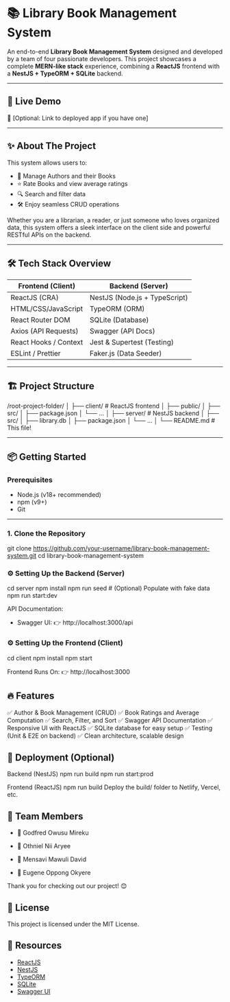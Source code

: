 # 📚 Library Book Management System

An end-to-end **Library Book Management System** designed and developed by a team of four passionate developers. This project showcases a complete **MERN-like stack** experience, combining a **ReactJS** frontend with a **NestJS + TypeORM + SQLite** backend.

---

## 🚀 Live Demo
🔗 [Optional: Link to deployed app if you have one]

---

## ✨ About The Project

This system allows users to:
- 📖 Manage Authors and their Books  
- ⭐ Rate Books and view average ratings  
- 🔍 Search and filter data  
- 🛠️ Enjoy seamless CRUD operations  

Whether you are a librarian, a reader, or just someone who loves organized data, this system offers a sleek interface on the client side and powerful RESTful APIs on the backend.

---

## 🛠️ Tech Stack Overview

| Frontend (Client)      | Backend (Server)               |
|------------------------|--------------------------------|
| ReactJS (CRA)          | NestJS (Node.js + TypeScript)  |
| HTML/CSS/JavaScript    | TypeORM (ORM)                  |
| React Router DOM       | SQLite (Database)              |
| Axios (API Requests)   | Swagger (API Docs)             |
| React Hooks / Context  | Jest & Supertest (Testing)     |
| ESLint / Prettier      | Faker.js (Data Seeder)         |

---

## 🏗️ Project Structure

/root-project-folder/ │ ├── client/ # ReactJS frontend │ ├── public/ │ ├── src/ │ ├── package.json │ └── ... │ ├── server/ # NestJS backend │ ├── src/ │ ├── library.db │ ├── package.json │ └── ... │ └── README.md # This file!


---

## 📦 Getting Started

### Prerequisites
- Node.js (v18+ recommended)
- npm (v9+)
- Git

---

### 1. Clone the Repository
git clone https://github.com/your-username/library-book-management-system.git
cd library-book-management-system

### ⚙️ Setting Up the Backend (Server)
cd server
npm install
npm run seed         # (Optional) Populate with fake data
npm run start:dev

API Documentation:
- Swagger UI: 👉 http://localhost:3000/api


### ⚙️ Setting Up the Frontend (Client)
cd client
npm install
npm start

Frontend Runs On:
👉 http://localhost:3000

## 🔥 Features
✅ Author & Book Management (CRUD)
✅ Book Ratings and Average Computation
✅ Search, Filter, and Sort
✅ Swagger API Documentation
✅ Responsive UI with ReactJS
✅ SQLite database for easy setup
✅ Testing (Unit & E2E on backend)
✅ Clean architecture, scalable design

## 🚀 Deployment (Optional)
Backend (NestJS)
npm run build
npm run start:prod

Frontend (ReactJS)
npm run build
Deploy the build/ folder to Netlify, Vercel, etc.

## 👥 Team Members
- 👤 Godfred Owusu Mireku

- 👤 Othniel Nii Aryee

- 👤 Mensavi Mawuli David

- 👤 Eugene Oppong Okyere

Thank you for checking out our project! 😊

## 📄 License
This project is licensed under the MIT License.

## 🔗 Resources

- [ReactJS](https://reactjs.org/)
- [NestJS](https://nestjs.com/)
- [TypeORM](https://typeorm.io/)
- [SQLite](https://www.sqlite.org/)
- [Swagger UI](https://swagger.io/tools/swagger-ui/)

